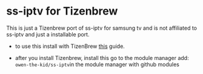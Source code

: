 <h1>ss-iptv for Tizenbrew</h1>
<p>
  This is just a Tizenbrew port of ss-iptv for samsung tv and is not affiliated to ss-iptv and just a installable port.
</p>
<ul>
  <li>
    <p>to use this install with TizenBrew <a href="https://github.com/reisxd/TizenBrew/blob/main/docs/README.md">this</a> guide.</p>
  </li>
  <li>
    <p>after you install Tizenbrew, install this go to the module manager add:<br><code>owen-the-kid/ss-iptv</code>in the module manager with github modules</p>
</ul>
